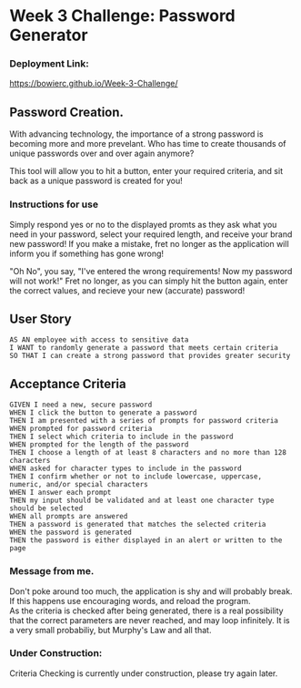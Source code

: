 # Week 3 Challenge: Password Generator

### Deployment Link:
https://bowierc.github.io/Week-3-Challenge/

## Password Creation.
With advancing technology, the importance of a strong password is becoming more and more prevelant.
Who has time to create thousands of unique passwords over and over again anymore?

This tool will allow you to hit a button, enter your required criteria, and sit back as a unique password is created for you!

### Instructions for use
Simply respond yes or no to the displayed promts as they ask what you need in your password, select your required length, and receive your brand new password!
If you make a mistake, fret no longer as the application will inform you if something has gone wrong!

"Oh No", you say, "I've entered the wrong requirements! Now my password will not work!"
Fret no longer, as you can simply hit the button again, enter the correct values, and recieve your new (accurate) password!


## User Story

```
AS AN employee with access to sensitive data
I WANT to randomly generate a password that meets certain criteria
SO THAT I can create a strong password that provides greater security
```

## Acceptance Criteria

```
GIVEN I need a new, secure password
WHEN I click the button to generate a password
THEN I am presented with a series of prompts for password criteria
WHEN prompted for password criteria
THEN I select which criteria to include in the password
WHEN prompted for the length of the password
THEN I choose a length of at least 8 characters and no more than 128 characters
WHEN asked for character types to include in the password
THEN I confirm whether or not to include lowercase, uppercase, numeric, and/or special characters
WHEN I answer each prompt
THEN my input should be validated and at least one character type should be selected
WHEN all prompts are answered
THEN a password is generated that matches the selected criteria
WHEN the password is generated
THEN the password is either displayed in an alert or written to the page
```

### Message from me.
Don't poke around too much, the application is shy and will probably break.
If this happens use encouraging words, and reload the program. <br>
As the criteria is checked after being generated, there is a real possibility that the correct parameters are never reached, and may loop infinitely.
It is a very small probabiliy, but Murphy's Law and all that.

### Under Construction:
Criteria Checking is currently under construction, please try again later.